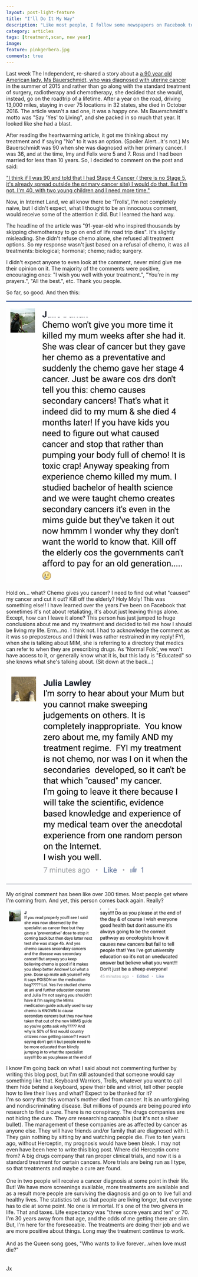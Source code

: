 ```yaml
---
layout: post-light-feature
title: "I'll Do It My Way"
description: "Like most people, I follow some newspapers on Facebook to keep up to date with the news."
category: articles
tags: [treatment,scan, new year]
image:
feature: pinkgerbera.jpg
comments: true
---
```


Last week The Independent, re-shared a story about a <a href="http://www.independent.co.uk/news/people/91-year-old-inspired-thousands-skipping-chemotherapy-to-go-on-end-of-life-road-trip-dies-a7345951.html?cmpid=facebook-post" target="new">a 90 year old American lady, Ms Bauerschmidt, who was diagnosed with uterine cancer</a> in the summer of 2015 and rather than go along with the standard treatment of surgery, radiotherapy and chemotherapy, she decided that she would, instead, go on the roadtrip of a lifetime.  After a year on the road, driving 13,000 miles, staying in over 75 locations in 32 states, she died in October 2016.  The article wasn't a sad one, it was a happy one.  Ms Bauerschmidt's motto was "Say 'Yes' to Living", and she packed in so much that year.  It looked like she had a blast.

After reading the heartwarming article, it got me thinking about my treatment and if saying "No" to it was an option.  (Spoiler Alert...it's not.)  Ms Bauerschmidt was 90 when she was diagnosed with her primary cancer.  I was 36, and at the time, Imy and Felix were 5 and 7.  Ross and I had been married for less than 10 years.  So, I decided to comment on the post and said:

<p width="50%" valign="center">
<a href="https://www.facebook.com/TheIndependentOnline/posts/10154620732761636"  target="new">"I think if I was 90 and told that I had Stage 4 Cancer ( there is no Stage 5, it's already spread outside the primary cancer site) I would do that. But I'm not. I'm 40, with two young children and I need more time."</a>
</p>

Now, in Internet Land, we all know there be 'Trolls', I'm not completely naive, but I didn't expect, what I thought to be an innocuous comment, would receive some of the attention it did.  But I learned the hard way.

The headline of the article was "91-year-old who inspired thousands by skipping chemotherapy to go on end of life road trip dies".  It's slightly misleading.  She didn't refuse chemo alone,  she refused all treatment options.  So my response wasn't just based on a refusal of chemo, it was all treatments: biological; hormonal; chemo; radio; surgery.

I didn't expect anyone to even look at the comment, never mind give me their opinion on it. The majority of the comments were positive, encouraging ones: "I wish you well with your treatment.", "You're in my prayers.", "All the best.", etc.  Thank you people.

So far, so good.  And then this:

<p class="center">
<img src="/images/indycomment1.jpg" alt="Comment 1"/>
</p>

Hold on... what?  Chemo gives you cancer?  I need to find out what "caused" my cancer and cut it out? Kill off the elderly?  Holy Moly! This was something else!! I have learned over the years I've been on Facebook that sometimes it's not about retaliating, it's about just leaving things alone.  Except, how can I leave it alone?  This person has just jumped to huge conclusions about me and my treatment and decided to tell me how I should be living my life.  Erm...no.  I think not.  I had to acknowledge the comment as it was so preposterous and I think I was rather restrained in my reply!
FYI, when she is talking about MIM, she is referring to a directory that medics can refer to when they are prescribing drugs.  As 'Normal Folk', we won't have access to it, or generally know what it is, but this lady is "Educated" so she knows what she's talking about. (Sit down at the back...)

<p class="center">
<img src="/images/indycomment2.jpg" alt="Comment 1"/>
</p>

My original comment has been like over 300 times.  Most people get where I'm coming from.  And yet, this person comes back again.  Really?

<img src="/images/indycomment3.jpg" alt="Crazy comment" style="float: left; width: 48%; margin-right: 1%; margin-bottom: 0.5em;">
<img src="/images/indycomment4.jpg" alt="Crazy comment etc" style="float: left; width: 48%; margin-right: 1%; margin-bottom: 0.5em;">

<p style="clear: both;">

I know I'm going back on what I said about not commenting further by writing this blog post, but I'm still astounded that someone would say something like that.  Keyboard Warriors, Trolls, whatever you want to call them hide behind a keyboard, spew their bile and vitriol, tell other people how to live their lives and what?  Expect to be thanked for it?  <br>
I'm so sorry that this woman's mother died from cancer.  It is an unforgiving and nondiscriminating disease.  But millions of pounds are being poured into research to find a cure.  There is no conspiracy.  The drugs companies are not hiding the cure.  They *are* researching cannabis (but it's not a silver bullet).  The management of these companies are as affected by cancer as anyone else.  They will have friends and/or family that are diagnosed with it.  They gain nothing by sitting by and watching people die.  Five to ten years ago, without Herceptin, my prognosis would have been bleak.  I may not even have been here to write this blog post.  Where did Herceptin come from?  A big drugs company that ran proper clinical trials, and now it is a standard treatment for certain cancers.  More trials are being run as I type, so that treatments and maybe a cure are found.<br>
<br>
One in two people will receive a cancer diagnosis at some point in their life. But!  We have more screenings available, more treatments are available and as a result more people are surviving the diagnosis and go on to live full and healthy lives.  The statistics tell us that people are living longer, but everyone has to die at some point.  No one is immortal.  It's one of the two givens in life.  That and taxes. Life expectancy was "three score years and ten" or 70.  I'm 30 years away from that age, and the odds of me getting there are slim.  But, I'm here for the foreseeable.  The treatments are doing their job and we are more positive about things.  Long may the treatment continue to work.<br>
<br>
And as the Queen song goes, "Who wants to live forever...when love must die?"  
<br><br>
Jx
